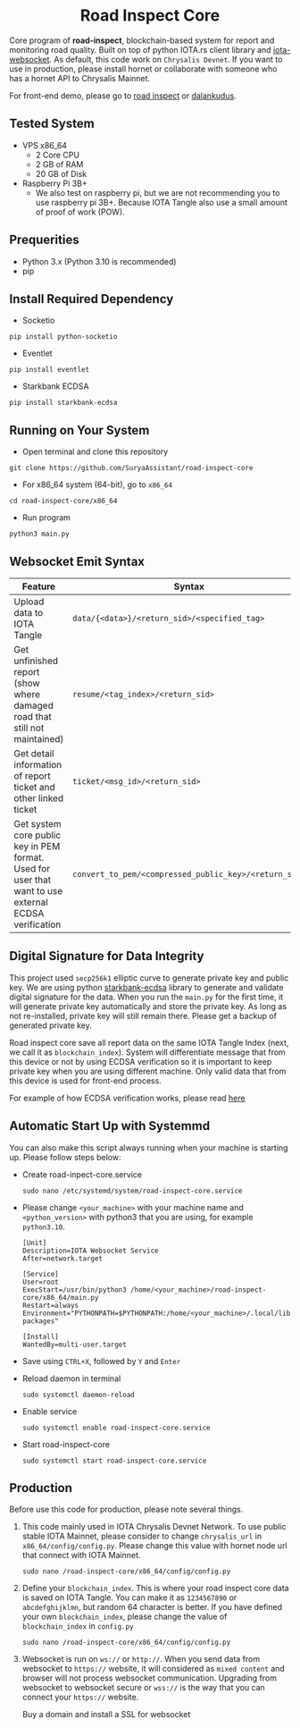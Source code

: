 <!-- Title -->
<span align = "center">

# Road Inspect Core

</span>
<!-- End of Title -->

<!--
<br>
<span align = "center">
   
![Logo](https://github.com/SuryaAssistant/iota-raspberrypi-gateway/blob/main/new_iota.png)

</span>
<br>
-->

Core program of <b>road-inspect</b>, blockchain-based system for report and monitoring road quality. 
Built on top of python IOTA.rs client library and [iota-websocket](https://github.com/SuryaAssistant/iota-websocket). 
As default, this code work on `Chrysalis Devnet`. 
If you want to use in production, please install hornet or collaborate with someone who has a hornet API to Chrysalis Mainnet.

For front-end demo, please go to [road inspect](https://github.com/SuryaAssistant/road-inspect) or [dalankudus](http://dalankudus.xyz).

## Tested System
- VPS x86_64
  - 2 Core CPU
  - 2 GB of RAM
  - 20 GB of Disk
- Raspberry Pi 3B+
  - We also test on raspberry pi, but we are not recommending you to use raspberry pi 3B+. Because IOTA Tangle also use a small amount of proof of work (POW).

## Prequerities
- Python 3.x (Python 3.10 is recommended)
- pip

## Install Required Dependency

- Socketio
```
pip install python-socketio
```

- Eventlet
```
pip install eventlet
```

- Starkbank ECDSA
```
pip install starkbank-ecdsa
```

## Running on Your System
- Open terminal and clone this repository
```
git clone https://github.com/SuryaAssistant/road-inspect-core
```

- For x86_64 system (64-bit), go to `x86_64` 
```
cd road-inspect-core/x86_64
```

- Run program 
```
python3 main.py
```

## Websocket Emit Syntax
|Feature|Syntax|
|---|---|
| Upload data to IOTA Tangle | `data/{<data>}/<return_sid>/<specified_tag>`|
| Get unfinished report (show where damaged road that still not maintained) | `resume/<tag_index>/<return_sid>` |
| Get detail information of report ticket and other linked ticket | `ticket/<msg_id>/<return_sid>` |
| Get system core public key in PEM format. Used for user that want to use external ECDSA verification | `convert_to_pem/<compressed_public_key>/<return_sid>` |


## Digital Signature for Data Integrity
This project used `secp256k1` elliptic curve to generate private key and public key. 
We are using python [starkbank-ecdsa](https://github.com/starkbank/ecdsa-python) library to generate and validate digital signature for the data. 
When you run the `main.py` for the first time, it will generate private key automatically and store the private key. 
As long as not re-installed, private key will still remain there. 
Please get a backup of generated private key.

Road inspect core save all report data on the same IOTA Tangle Index (next, we call it as `blockchain_index`). 
System will differentiate message that from this device or not by using ECDSA verification so it is important to keep private key when you are using different machine. 
Only valid data that from this device is used for front-end process.

For example of how ECDSA verification works, please read [here](https://github.com/SuryaAssistant/iota-websocket/tree/main#digital-signature-for-data-integrity)


## Automatic Start Up with Systemmd
You can also make this script always running when your machine is starting up. Please follow steps below:

- Create road-inpect-core.service
  ```
  sudo nano /etc/systemd/system/road-inspect-core.service
  ```

- Please change `<your_machine>` with your machine name and `<python_version>` with python3 that you are using, for example `python3.10`.
   ```
   [Unit]
   Description=IOTA Websocket Service
   After=network.target
   
   [Service]
   User=root
   ExecStart=/usr/bin/python3 /home/<your_machine>/road-inspect-core/x86_64/main.py
   Restart=always
   Environment="PYTHONPATH=$PYTHONPATH:/home/<your_machine>/.local/lib/<python_version>/site-packages"
   
   [Install]
   WantedBy=multi-user.target
   ```
   
- Save using `CTRL+X`, followed by `Y` and `Enter`
  
- Reload daemon in terminal
  ```
  sudo systemctl daemon-reload
  ```
  
- Enable service
  ```
  sudo systemctl enable road-inspect-core.service
  ```
  
- Start road-inspect-core
  ```
  sudo systemctl start road-inspect-core.service
  ```

## Production 
Before use this code for production, please note several things.
1. This code mainly used in IOTA Chrysalis Devnet Network.
   To use public stable IOTA Mainnet, please consider to change `chrysalis_url` in `x86_64/config/config.py`.
   Please change this value with hornet node url that connect with IOTA Mainnet.
   ```
   sudo nano /road-inspect-core/x86_64/config/config.py
   ```
   
2. Define your `blockchain_index`.
   This is where your road inspect core data is saved on IOTA Tangle.
   You can make it as `1234567890` or `abcdefghijklmn`, but random 64 character is better.
   If you have defined your own `blockchain_index`, please change the value of `blockchain_index` in `config.py`
   ```
   sudo nano /road-inspect-core/x86_64/config/config.py
   ```
   
3. Websocket is run on `ws://` or `http://`.
   When you send data from websocket to `https://` website, it will considered as `mixed content` and browser will not process websocket communication.
   Upgrading from websocket to websocket secure or `wss://` is the way that you can connect your `https://` website.

   Buy a domain and install a SSL for websocket

  
